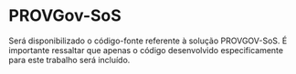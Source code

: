 # PROVGov-SoS
Será disponibilizado o código-fonte referente à solução PROVGOV-SoS. 
É importante ressaltar que apenas o código desenvolvido especificamente para este trabalho será incluído. 
